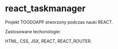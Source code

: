 # react_taskmanager

Projekt TOODOAPP stworzony podczas nauki REACT.

Zastosowane techonologie:

HTML,
CSS,
JSX,
REACT,
REACT_ROUTER.
